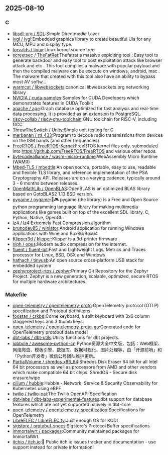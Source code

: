## 2025-08-10

### C

* [libsdl-org / SDL](https://github.com/libsdl-org/SDL):Simple Directmedia Layer
* [lvgl / lvgl](https://github.com/lvgl/lvgl):Embedded graphics library to create beautiful UIs for any MCU, MPU and display type.
* [torvalds / linux](https://github.com/torvalds/linux):Linux kernel source tree
* [screetsec / TheFatRat](https://github.com/screetsec/TheFatRat):Thefatrat a massive exploiting tool : Easy tool to generate backdoor and easy tool to post exploitation attack like browser attack and etc . This tool compiles a malware with popular payload and then the compiled malware can be execute on windows, android, mac . The malware that created with this tool also have an ability to bypass most AV softw…
* [warmcat / libwebsockets](https://github.com/warmcat/libwebsockets):canonical libwebsockets.org networking library
* [NVIDIA / cuda-samples](https://github.com/NVIDIA/cuda-samples):Samples for CUDA Developers which demonstrates features in CUDA Toolkit
* [apache / age](https://github.com/apache/age):Graph database optimized for fast analysis and real-time data processing. It is provided as an extension to PostgreSQL.
* [riscv-collab / riscv-gnu-toolchain](https://github.com/riscv-collab/riscv-gnu-toolchain):GNU toolchain for RISC-V, including GCC
* [ThrowTheSwitch / Unity](https://github.com/ThrowTheSwitch/Unity):Simple unit testing for C
* [merbanan / rtl_433](https://github.com/merbanan/rtl_433):Program to decode radio transmissions from devices on the ISM bands (and other frequencies)
* [FreeRTOS / FreeRTOS-Kernel](https://github.com/FreeRTOS/FreeRTOS-Kernel):FreeRTOS kernel files only, submoduled into https://github.com/FreeRTOS/FreeRTOS and various other repos.
* [bytecodealliance / wasm-micro-runtime](https://github.com/bytecodealliance/wasm-micro-runtime):WebAssembly Micro Runtime (WAMR)
* [Mbed-TLS / mbedtls](https://github.com/Mbed-TLS/mbedtls):An open source, portable, easy to use, readable and flexible TLS library, and reference implementation of the PSA Cryptography API. Releases are on a varying cadence, typically around 3 - 6 months between releases.
* [OpenMathLib / OpenBLAS](https://github.com/OpenMathLib/OpenBLAS):OpenBLAS is an optimized BLAS library based on GotoBLAS2 1.13 BSD version.
* [pygame / pygame](https://github.com/pygame/pygame):🐍🎮 pygame (the library) is a Free and Open Source python programming language library for making multimedia applications like games built on top of the excellent SDL library. C, Python, Native, OpenGL.
* [lz4 / lz4](https://github.com/lz4/lz4):Extremely Fast Compression algorithm
* [brunodev85 / winlator](https://github.com/brunodev85/winlator):Android application for running Windows applications with Wine and Box86/Box64
* [Klipper3d / klipper](https://github.com/Klipper3d/klipper):Klipper is a 3d-printer firmware
* [xiph / opus](https://github.com/xiph/opus):Modern audio compression for the internet.
* [fluent / fluent-bit](https://github.com/fluent/fluent-bit):Fast and Lightweight Logs, Metrics and Traces processor for Linux, BSD, OSX and Windows
* [hathach / tinyusb](https://github.com/hathach/tinyusb):An open source cross-platform USB stack for embedded system
* [zephyrproject-rtos / zephyr](https://github.com/zephyrproject-rtos/zephyr):Primary Git Repository for the Zephyr Project. Zephyr is a new generation, scalable, optimized, secure RTOS for multiple hardware architectures.

### Makefile

* [open-telemetry / opentelemetry-proto](https://github.com/open-telemetry/opentelemetry-proto):OpenTelemetry protocol (OTLP) specification and Protobuf definitions
* [foostan / crkbd](https://github.com/foostan/crkbd):Corne keyboard, a split keyboard with 3x6 column staggered keys and 3 thumb keys.
* [open-telemetry / opentelemetry-proto-go](https://github.com/open-telemetry/opentelemetry-proto-go):Generated code for OpenTelemetry protobuf data model
* [dbt-labs / dbt-utils](https://github.com/dbt-labs/dbt-utils):Utility functions for dbt projects.
* [jobbole / awesome-python-cn](https://github.com/jobbole/awesome-python-cn):Python资源大全中文版，包括：Web框架、网络爬虫、模板引擎、数据库、数据可视化、图片处理等，由「开源前哨」和「Python开发者」微信公号团队维护更新。
* [PartialVolume / shredos.x86_64](https://github.com/PartialVolume/shredos.x86_64):Shredos Disk Eraser 64 bit for all Intel 64 bit processors as well as processors from AMD and other vendors which make compatible 64 bit chips. ShredOS - Secure disk erasure/wipe
* [cilium / hubble](https://github.com/cilium/hubble):Hubble - Network, Service & Security Observability for Kubernetes using eBPF
* [twilio / twilio-oai](https://github.com/twilio/twilio-oai):The Twilio OpenAPI Specification
* [dbt-labs / dbt-labs-experimental-features](https://github.com/dbt-labs/dbt-labs-experimental-features):dbt support for database features which are not yet supported natively in dbt-core
* [open-telemetry / opentelemetry-specification](https://github.com/open-telemetry/opentelemetry-specification):Specifications for OpenTelemetry
* [LibreELEC / LibreELEC.tv](https://github.com/LibreELEC/LibreELEC.tv):Just enough OS for KODI
* [sigstore / protobuf-specs](https://github.com/sigstore/protobuf-specs):Sigstore's Protocol Buffer specifications
* [immortalwrt / packages](https://github.com/immortalwrt/packages):Community maintained packages for ImmortalWrt.
* [itchio / itch.io](https://github.com/itchio/itch.io):🐛 Public itch.io issues tracker and documentation - use support instead for private information!
